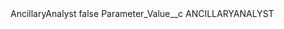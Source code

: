 <?xml version="1.0" encoding="UTF-8"?>
<CustomMetadata xmlns="http://soap.sforce.com/2006/04/metadata" xmlns:xsi="http://www.w3.org/2001/XMLSchema-instance" xmlns:xsd="http://www.w3.org/2001/XMLSchema">
    <label>AncillaryAnalyst</label>
    <protected>false</protected>
    <values>
        <field>Parameter_Value__c</field>
        <value xsi:type="xsd:string">ANCILLARYANALYST</value>
    </values>
</CustomMetadata>
